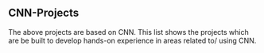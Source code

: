 ## CNN-Projects
The above projects are based on CNN. 
This list shows the projects which are be built to develop hands-on experience in areas related to/ using CNN. 

